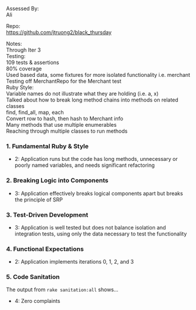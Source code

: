 Assessed By:  
Ali  

Repo:  
https://github.com/jtruong2/black_thursday  

Notes:  
Through Iter 3  
Testing:  
109 tests & assertions  
80% coverage   
Used based data, some fixtures for more isolated functionality i.e. merchant  
Testing off MerchantRepo for the Merchant test  
Ruby Style:  
Variable names do not illustrate what they are holding (i.e. a, x)  
Talked about how to break long method chains into methods on related classes  
find, find_all, map, each  
Convert row to hash, then hash to Merchant info  
Many methods that use multiple enumerables  
Reaching through multiple classes to run methods   


### 1. Fundamental Ruby & Style

*   2:  Application runs but the code has long methods, unnecessary or poorly named variables, and needs significant refactoring

### 2. Breaking Logic into Components

*   3: Application effectively breaks logical components apart but breaks the principle of SRP

### 3. Test-Driven Development

*   3: Application is well tested but does not balance isolation and integration tests, using only the data necessary to test the functionality

### 4. Functional Expectations

*   2: Application implements iterations 0, 1, 2, and 3

### 5. Code Sanitation

The output from `rake sanitation:all` shows...

*   4: Zero complaints
